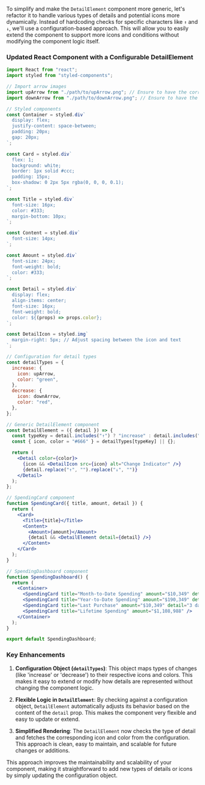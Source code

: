 To simplify and make the `DetailElement` component more generic, let's refactor it to handle various types of details and potential icons more dynamically. Instead of hardcoding checks for specific characters like `↑` and `↓`, we'll use a configuration-based approach. This will allow you to easily extend the component to support more icons and conditions without modifying the component logic itself.

### Updated React Component with a Configurable DetailElement

```jsx
import React from "react";
import styled from "styled-components";

// Import arrow images
import upArrow from "./path/to/upArrow.png"; // Ensure to have the correct path
import downArrow from "./path/to/downArrow.png"; // Ensure to have the correct path

// Styled components
const Container = styled.div`
  display: flex;
  justify-content: space-between;
  padding: 20px;
  gap: 20px;
`;

const Card = styled.div`
  flex: 1;
  background: white;
  border: 1px solid #ccc;
  padding: 15px;
  box-shadow: 0 2px 5px rgba(0, 0, 0, 0.1);
`;

const Title = styled.div`
  font-size: 16px;
  color: #333;
  margin-bottom: 10px;
`;

const Content = styled.div`
  font-size: 14px;
`;

const Amount = styled.div`
  font-size: 24px;
  font-weight: bold;
  color: #333;
`;

const Detail = styled.div`
  display: flex;
  align-items: center;
  font-size: 16px;
  font-weight: bold;
  color: ${(props) => props.color};
`;

const DetailIcon = styled.img`
  margin-right: 5px; // Adjust spacing between the icon and text
`;

// Configuration for detail types
const detailTypes = {
  increase: {
    icon: upArrow,
    color: "green",
  },
  decrease: {
    icon: downArrow,
    color: "red",
  },
};

// Generic DetailElement component
const DetailElement = ({ detail }) => {
  const typeKey = detail.includes("↑") ? "increase" : detail.includes("↓") ? "decrease" : "neutral";
  const { icon, color = "#666" } = detailTypes[typeKey] || {};

  return (
    <Detail color={color}>
      {icon && <DetailIcon src={icon} alt="Change Indicator" />}
      {detail.replace("↑", "").replace("↓", "")}
    </Detail>
  );
};

// SpendingCard component
function SpendingCard({ title, amount, detail }) {
  return (
    <Card>
      <Title>{title}</Title>
      <Content>
        <Amount>{amount}</Amount>
        {detail && <DetailElement detail={detail} />}
      </Content>
    </Card>
  );
}

// SpendingDashboard component
function SpendingDashboard() {
  return (
    <Container>
      <SpendingCard title="Month-to-Date Spending" amount="$10,349" detail="↓ 18.55%" />
      <SpendingCard title="Year-to-Date Spending" amount="$190,349" detail="↑ 135.88%" />
      <SpendingCard title="Last Purchase" amount="$10,349" detail="3 days ago" />
      <SpendingCard title="Lifetime Spending" amount="$1,108,988" />
    </Container>
  );
}

export default SpendingDashboard;
```

### Key Enhancements

1. **Configuration Object (`detailTypes`)**: This object maps types of changes (like 'increase' or 'decrease') to their respective icons and colors. This makes it easy to extend or modify how details are represented without changing the component logic.

2. **Flexible Logic in `DetailElement`**: By checking against a configuration object, `DetailElement` automatically adjusts its behavior based on the content of the `detail` prop. This makes the component very flexible and easy to update or extend.

3. **Simplified Rendering**: The `DetailElement` now checks the type of detail and fetches the corresponding icon and color from the configuration. This approach is clean, easy to maintain, and scalable for future changes or additions.

This approach improves the maintainability and scalability of your component, making it straightforward to add new types of details or icons by simply updating the configuration object.
